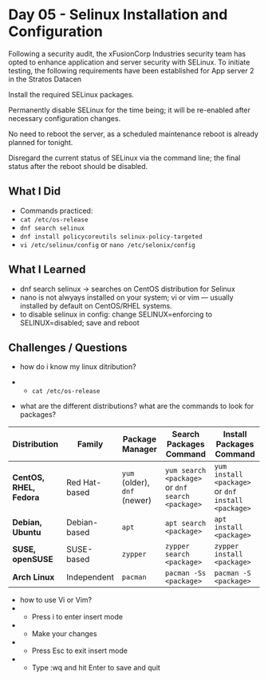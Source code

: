 # Day 05 - Selinux Installation and Configuration
Following a security audit, the xFusionCorp Industries security team has opted to enhance application and server security with SELinux. To initiate testing, the following requirements have been established for App server 2 in the Stratos Datacen

Install the required SELinux packages.

Permanently disable SELinux for the time being; it will be re-enabled after necessary configuration changes.

No need to reboot the server, as a scheduled maintenance reboot is already planned for tonight.

Disregard the current status of SELinux via the command line; the final status after the reboot should be disabled.

## What I Did
- Commands practiced:
- `cat /etc/os-release`
- `dnf search selinux`
- `dnf install policycoreutils selinux-policy-targeted`
- `vi /etc/selinux/config` or `nano /etc/selonix/config`

## What I Learned
- dnf search selinux -> searches on CentOS distribution for Selinux
- nano is not alwyays installed on your system; vi or vim — usually installed by default on CentOS/RHEL systems.
- to disable selinux in config: change SELINUX=enforcing to SELINUX=disabled; save and reboot 

## Challenges / Questions
- how do i know my linux ditribution?
- - `cat /etc/os-release`

- what are the different distributions? what are the commands to look for packages?

| Distribution             | Family        | Package Manager              | Search Packages Command                          | Install Packages Command                           |
| ------------------------ | ------------- | ---------------------------- | ------------------------------------------------ | -------------------------------------------------- |
| **CentOS, RHEL, Fedora** | Red Hat-based | `yum` (older), `dnf` (newer) | `yum search <package>` or `dnf search <package>` | `yum install <package>` or `dnf install <package>` |
| **Debian, Ubuntu**       | Debian-based  | `apt`                        | `apt search <package>`                           | `apt install <package>`                            |
| **SUSE, openSUSE**       | SUSE-based    | `zypper`                     | `zypper search <package>`                        | `zypper install <package>`                         |
| **Arch Linux**           | Independent   | `pacman`                     | `pacman -Ss <package>`                           | `pacman -S <package>`                              |

- how to use Vi or Vim?
- - Press i to enter insert mode
- - Make your changes
- - Press Esc to exit insert mode
- - Type :wq and hit Enter to save and quit
